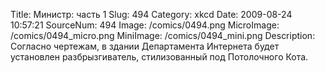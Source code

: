 Title: Министр: часть 1 
Slug: 494 
Category: xkcd 
Date: 2009-08-24 10:57:21 
SourceNum: 494 
Image: /comics/0494.png 
MicroImage: /comics/0494_micro.png 
MiniImage: /comics/0494_mini.png 
Description: Согласно чертежам, в здании Департамента Интернета будет установлен разбрызгиватель, стилизованный под Потолочного Кота. 

